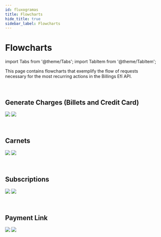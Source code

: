 ```yaml
---
id: fluxogramas
title: Flowcharts
hide_title: true
sidebar_label: Flowcharts
---
```

<h1 className="titulo">Flowcharts</h1>
<div className="conteudo">

import Tabs from '@theme/Tabs';
import TabItem from '@theme/TabItem';


<div className="subtitulo">
This page contains flowcharts that exemplify the flow of requests necessary for the most recurring actions in the Billings Efí API.
</div>

<br/>
<br/>


## Generate Charges (Billets and Credit Card)
<div className="fluxograma small">
    <img src="/img/gerar_cobranca_en.svg" className="light_img" />
    <img src="/img/gerar_cobranca_en_dark.svg" className="dark_img"/>
</div>

<br/>
<br/>

## Carnets

<div className="fluxograma smaller">
    <img src="/img/criar_carne_en.svg" className="light_img" />
    <img src="/img/criar_carne_en_dark.svg" className="dark_img"/>
</div>

<br/>
<br/>

## Subscriptions

<div className="fluxograma">
    <img src="/img/criar_assinatura_en.svg" className="light_img" />
    <img src="/img/criar_assinatura_en_dark.svg" className="dark_img"/>
</div>

<br/>
<br/>

## Payment Link

<div className="fluxograma small">
    <img src="/img/link_pagamento_en.svg" className="light_img" />
    <img src="/img/link_pagamento_en_dark.svg" className="dark_img"/>
</div>


</div>